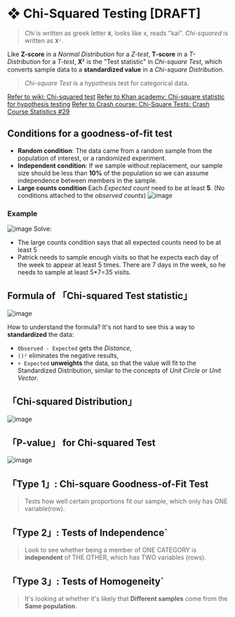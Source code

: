 #  ❖ Chi-Squared Testing [DRAFT]

> _Chi_ is written as greek letter `𝐗`, looks like x, reads "kai".
_Chi-squared_ is written as `𝐗²`.

Like **Z-score** in a _Normal Distribution_ for a _Z-test_, 
**T-score** in a _T-Distribution_ for a _T-test_, 
𝐗² is the "Test statistic" in _Chi-square Test_, which converts sample data to a **standardized value** in a _Chi-square Distribution_.

> _Chi-square Test_ is a hypothesis test for categorical data.


[Refer to wiki: Chi-squared test](https://www.wikiwand.com/en/Chi-squared_test)
[Refer to Khan academy: Chi-square statistic for hypothesis testing](https://www.khanacademy.org/math/ap-statistics/chi-square-tests/modal/v/chi-square-statistic)
[Refer to Crash course: Chi-Square Tests: Crash Course Statistics #29](https://www.youtube.com/watch?v=7_cs1YlZoug)


## Conditions for a goodness-of-fit test

- **Random condition**: The data came from a random sample from the population of interest, or a randomized experiment.
- **Independent condition**:  If we sample without replacement, our sample size should be less than **10%** of the population so we can assume independence between members in the sample. 
- **Large counts condition**
Each _Expected count_ need to be at least **5**. 
(No conditions attached to the _observed counts_)
![image](https://user-images.githubusercontent.com/14041622/45568732-fb416080-b88f-11e8-90d1-5737cfa0892d.png)

### Example
![image](https://user-images.githubusercontent.com/14041622/45583810-2d3bdc80-b8fb-11e8-8216-b785f7c4372f.png)
Solve:
- The large counts condition says that all expected counts need to be at least 5
- Patrick needs to sample enough visits so that he expects each day of the week to appear at least 5 times. There are 7 days in the week, so he needs to sample at least 5*7=35 visits.




## Formula of 「Chi-squared Test statistic」

![image](https://user-images.githubusercontent.com/14041622/45584105-a5f16780-b900-11e8-96ec-b1d2ed551f8b.png)

How to understand the formula?
It's not hard to see this a way to **standardized** the data:
- `Observed - Expected` gets the _Distance_,
- `()²` eliminates the negative results,
- `÷ Expected` **unweights** the data, so that the value will fit to the Standardized Distribution, similar to the concepts of _Unit Circle_ or _Unit Vector_.


## 「Chi-squared Distribution」

![image](https://user-images.githubusercontent.com/14041622/45568192-8b7ea600-b88e-11e8-8e5d-1cbb97e1280f.png)



## 「P-value」 for Chi-squared Test
![image](https://user-images.githubusercontent.com/14041622/45566259-afd78400-b888-11e8-950f-3af7dede9107.png)



## 「Type 1」: Chi-square Goodness-of-Fit Test
> Tests how well certain proportions fit our sample, which only has ONE variable(row).

## 「Type 2」: Tests of Independence`
> Look to see whether being a member of ONE CATEGORY is **independent** of THE OTHER, which has TWO variables (rows).

## 「Type 3」: Tests of Homogeneity`
> It's looking at whether it's likely that **Different samples** come from the **Same population**.






